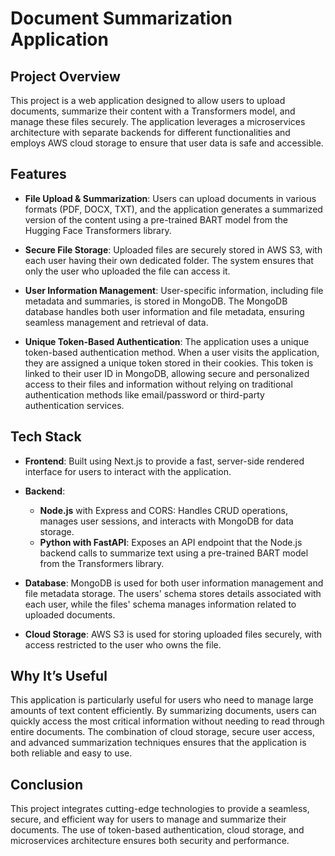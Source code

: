 # Document Summarization Application

## Project Overview

This project is a web application designed to allow users to upload documents, summarize their content with a Transformers model, and manage these files securely. The application leverages a microservices architecture with separate backends for different functionalities and employs AWS cloud storage to ensure that user data is safe and accessible.

## Features

- **File Upload & Summarization**: Users can upload documents in various formats (PDF, DOCX, TXT), and the application generates a summarized version of the content using a pre-trained BART model from the Hugging Face Transformers library.
  
- **Secure File Storage**: Uploaded files are securely stored in AWS S3, with each user having their own dedicated folder. The system ensures that only the user who uploaded the file can access it.

- **User Information Management**: User-specific information, including file metadata and summaries, is stored in MongoDB. The MongoDB database handles both user information and file metadata, ensuring seamless management and retrieval of data.

- **Unique Token-Based Authentication**: The application uses a unique token-based authentication method. When a user visits the application, they are assigned a unique token stored in their cookies. This token is linked to their user ID in MongoDB, allowing secure and personalized access to their files and information without relying on traditional authentication methods like email/password or third-party authentication services.

## Tech Stack

- **Frontend**: Built using Next.js to provide a fast, server-side rendered interface for users to interact with the application.
  
- **Backend**:
  - **Node.js** with Express and CORS: Handles CRUD operations, manages user sessions, and interacts with MongoDB for data storage.
  - **Python with FastAPI**: Exposes an API endpoint that the Node.js backend calls to summarize text using a pre-trained BART model from the Transformers library.
  
- **Database**: MongoDB is used for both user information management and file metadata storage. The users' schema stores details associated with each user, while the files' schema manages information related to uploaded documents.

- **Cloud Storage**: AWS S3 is used for storing uploaded files securely, with access restricted to the user who owns the file.

## Why It’s Useful

This application is particularly useful for users who need to manage large amounts of text content efficiently. By summarizing documents, users can quickly access the most critical information without needing to read through entire documents. The combination of cloud storage, secure user access, and advanced summarization techniques ensures that the application is both reliable and easy to use.

## Conclusion

This project integrates cutting-edge technologies to provide a seamless, secure, and efficient way for users to manage and summarize their documents. The use of token-based authentication, cloud storage, and microservices architecture ensures both security and performance.
